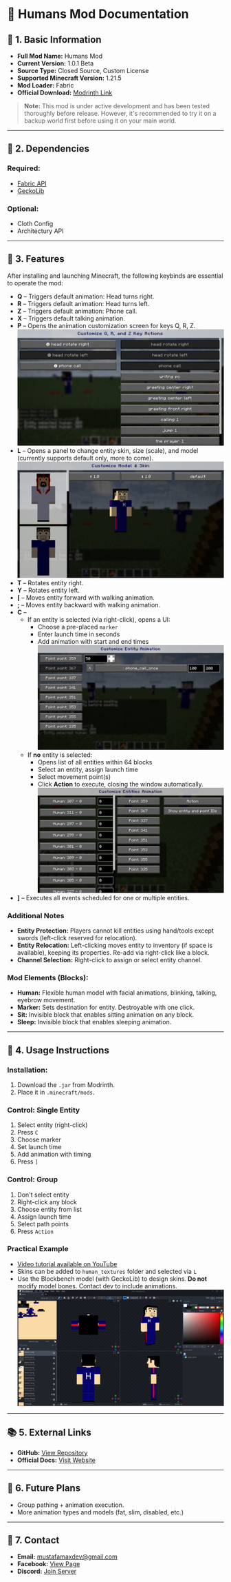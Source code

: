 # 📘 Humans Mod Documentation

## 🧱 1. Basic Information

- **Full Mod Name:** Humans Mod
- **Current Version:** 1.0.1 Beta
- **Source Type:** Closed Source, Custom License
- **Supported Minecraft Version:** 1.21.5
- **Mod Loader:** Fabric
- **Official Download:** [Modrinth Link](https://modrinth.com/mod/humans-mod)

> **Note:** This mod is under active development and has been tested thoroughly before release. However, it's recommended to try it on a backup world first before using it on your main world.

---

## 🧩 2. Dependencies

### Required:
- [Fabric API](https://modrinth.com/mod/fabric-api)
- [GeckoLib](https://modrinth.com/mod/geckolib)

### Optional:
- Cloth Config
- Architectury API

---

## 🧰 3. Features

After installing and launching Minecraft, the following keybinds are essential to operate the mod:

- **Q** – Triggers default animation: Head turns right.
- **R** – Triggers default animation: Head turns left.
- **Z** – Triggers default animation: Phone call.
- **X** – Triggers default talking animation.
- **P** – Opens the animation customization screen for keys Q, R, Z.
  ![Customize Q, R, and Z Key Actions](/images/customize_q_r_and_z_key_actions.png)
- **L** – Opens a panel to change entity skin, size (scale), and model (currently supports default only, more to come).
  ![Customize Model & Skin](/images/customize_model_and_skin.png)
- **T** – Rotates entity right.
- **Y** – Rotates entity left.
- **[** – Moves entity forward with walking animation.
- **;** – Moves entity backward with walking animation.
- **C** –
  - If an entity is selected (via right-click), opens a UI:
    - Choose a pre-placed `marker`
    - Enter launch time in seconds
    - Add animation with start and end times
    ![Customize Entity Animation](/images/customize_entity_animation.png)
  - If **no** entity is selected:
    - Opens list of all entities within 64 blocks
    - Select an entity, assign launch time
    - Select movement point(s)
    - Click **Action** to execute, closing the window automatically.
    ![Customize Entities Animation](/images/customize_entities_animation.png)
- **]** – Executes all events scheduled for one or multiple entities.

### Additional Notes
- **Entity Protection:** Players cannot kill entities using hand/tools except swords (left-click reserved for relocation).
- **Entity Relocation:** Left-clicking moves entity to inventory (if space is available), keeping its properties. Re-add via right-click like a block.
- **Channel Selection:** Right-click to assign or select entity channel.

### Mod Elements (Blocks):
- **Human:** Flexible human model with facial animations, blinking, talking, eyebrow movement.
- **Marker:** Sets destination for entity. Destroyable with one click.
- **Sit:** Invisible block that enables sitting animation on any block.
- **Sleep:** Invisible block that enables sleeping animation.

---

## 🔧 4. Usage Instructions

### Installation:
1. Download the `.jar` from Modrinth.
2. Place it in `.minecraft/mods`.

### Control: Single Entity
1. Select entity (right-click)
2. Press `C`
3. Choose marker
4. Set launch time
5. Add animation with timing
6. Press `]`

### Control: Group
1. Don't select entity
2. Right-click any block
3. Choose entity from list
4. Assign launch time
5. Select path points
6. Press `Action`

### Practical Example
- [Video tutorial available on YouTube](https://youtu.be/8hv6OYFF5KE)
- Skins can be added to `human_textures` folder and selected via `L`
- Use the Blockbench model (with GeckoLib) to design skins. **Do not** modify model bones. Contact dev to include animations.
![Use the Blockbench model with GeckoLib to design skins](/images/blockbench_model_geckoLib_to_design_skins.png)
---

## 📚 5. External Links

- **GitHub:** [View Repository](https://github.com/mustafa3max/humans-mod-page/tree/main)
- **Official Docs:** [Visit Website](https://humansmod.blogspot.com/p/documents.html)

---

## 🔄 6. Future Plans

- Group pathing + animation execution.
- More animation types and models (fat, slim, disabled, etc.)

---

## 📩 7. Contact

- **Email:** mustafamaxdev@gmail.com
- **Facebook:** [View Page](https://www.facebook.com/profile.php?id=61576926196306)
- **Discord:** [Join Server](https://discord.com/invite/kmcDcF7U)
